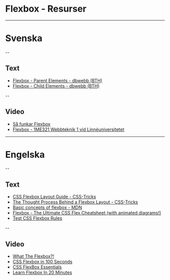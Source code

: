 # Flexbox - Resurser

---

# Svenska

--

## Text

- [Flexbox - Parent Elements - dbwebb (BTH)](https://dbwebb.se/guide/design-med-html5-och-css3/flexbox)
- [Flexbox - Child Elements - dbwebb (BTH)](https://dbwebb.se/guide/design-med-html5-och-css3/flexbox-del2)

--

## Video

- [Så funkar Flexbox](https://www.youtube.com/watch?v=waVu2pJ2PUU)
- [Flexbox - 1ME321 Webbteknik 1 vid Linnéuniversitetet](https://www.youtube.com/watch?v=QiKsG-siONg)

---

# Engelska

--

## Text

- [CSS Flexbox Layout Guide - CSS-Tricks](https://css-tricks.com/snippets/css/a-guide-to-flexbox/)
- [The Thought Process Behind a Flexbox Layout - CSS-Tricks](https://css-tricks.com/the-thought-process-behind-a-flexbox-layout/)
- [Basic concepts of flexbox - MDN](https://developer.mozilla.org/en-US/docs/Web/CSS/CSS_flexible_box_layout/Basic_concepts_of_flexbox)
- [Flexbox - The Ultimate CSS Flex Cheatsheet (with animated diagrams!)](https://www.freecodecamp.org/news/flexbox-the-ultimate-css-flex-cheatsheet/)
- [Test CSS Flexbox Rules](https://flexbox.help/)

--

## Video

- [What The Flexbox?!](https://www.youtube.com/playlist?list=PLu8EoSxDXHP7xj_y6NIAhy0wuCd4uVdid)
- [CSS Flexbox in 100 Seconds](https://www.youtube.com/watch?v=K74l26pE4YA)
- [CSS FlexBox Essentials](https://www.youtube.com/watch?v=G7EIAgfkhmg)
- [Learn Flexbox In 20 Minutes](https://www.youtube.com/watch?v=FTlczfR82mQ)
